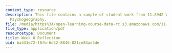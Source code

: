 ```yaml
---
content_type: resource
description: This file contains a sample of student work from 11.S942 Wanderings in
  Psychogeography.
file: /media/https%3A/open-learning-course-data-rc.s3.amazonaws.com/11-s942-wanderings-in-psychogeography-exploring-landscapes-of-history-biography-memory-culture-nature-poetry-surreality-fantasy-and-madness-fall-2020/ba431e72f6fb6d328846021ce84ad3de_MIT11_s942f20_shao8.pdf
file_type: application/pdf
resourcetype: Document
title: Week 8 Reflection
uid: ba431e72-f6fb-6d32-8846-021ce84ad3de
---
```

